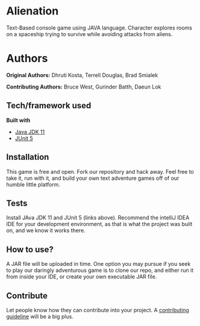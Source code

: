 # Alienation
Text-Based console game using JAVA language.  Character explores rooms on a spaceship trying to survive while avoiding attacks from aliens.

# Authors
<b>Original Authors:</b> Dhruti Kosta, Terrell Douglas, Brad Smialek

<b>Contributing Authors:</b> Bruce West, Gurinder Batth, Daeun Lok

## Tech/framework used
<b>Built with</b>
- [Java JDK 11](https://www.oracle.com/java/technologies/javase-jdk11-downloads.html)
- [JUnit 5](https://junit.org/junit5/)

## Installation
This game is free and open. Fork our repository and hack away. Feel free to take it, run with it, and build your own text adventure games off of our humble little platform.

## Tests
Install JAva JDK 11 and JUnit 5 (links above). Recommend the intelliJ IDEA IDE for your development environment, as that is what the project was built on, and we know it works there.

## How to use?
A JAR file will be uploaded in time. One option you may pursue if you seek to play our daringly adventurous game is to clone our repo, and either run it from inside your IDE, or create your own executable JAR file.

## Contribute
Let people know how they can contribute into your project. A [contributing guideline](https://github.com/zulip/zulip-electron/blob/master/CONTRIBUTING.md) will be a big plus.